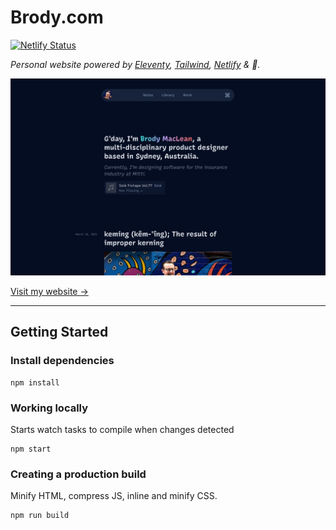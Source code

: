 # Brody.com

[![Netlify Status](https://api.netlify.com/api/v1/badges/7cc5cd45-6a9f-45ea-a1ee-ab17b7f61c22/deploy-status)](https://app.netlify.com/sites/brody/deploys)

*Personal website powered by [Eleventy](https://11ty.io/), [Tailwind](https://tailwindcss.com/), [Netlify](https://www.netlify.com/) & 💖.*

![brody.com](src/static/preview.png "https://brody.com")


[Visit my website →](https://brody.com) 


---

## Getting Started

### Install dependencies

```
npm install
```

### Working locally
Starts watch tasks to compile when changes detected

```
npm start
```

### Creating a production build 
Minify HTML, compress JS, inline and minify CSS.

``` 
npm run build
```